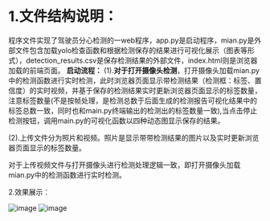 # 1.文件结构说明：
程序文件实现了驾驶员分心检测的一web程序，app.py是启动程序，mian.py是外部文件包含加载yolo检查函数和根据检测保存的结果进行可视化展示（图表等形式），detection_results.csv是保存检测结果的外部文件，index.html则是浏览器加载的前端页面。
**启动流程：**
(1).**对于打开摄像头检测**，打开摄像头加载mian.py中的检测函数进行实时检测，此时浏览器页面显示带检测结果（检测框：标签、置信度）的实时视频，并基于保存的检测结果实时更新浏览器页面显示的标签数量，注意标签数量(不是按帧处理，是检测总数于后面生成的检测报告可视化结果中的标签总数一致，同时也和main.py终端输出的检测出的标签数量一致),当点击停止检测按钮，调用main.py的可视化函数以四种动态图显示保存的结果。

(2).上传文件分为照片和视频。照片是显示带带检测结果的图片以及实时更新浏览器页面显示的标签数量。

 对于上传视频文件与打开摄像头进行检测处理逻辑一致，即打开摄像头加载mian.py中的检测函数进行实时检测。

2.效果展示：

![image](https://github.com/user-attachments/assets/100caa5a-a06a-4b57-b153-f47161383f4f)
![image](https://github.com/user-attachments/assets/62ffaf6a-f238-4ee0-8d67-5a1e2aead4f1)


